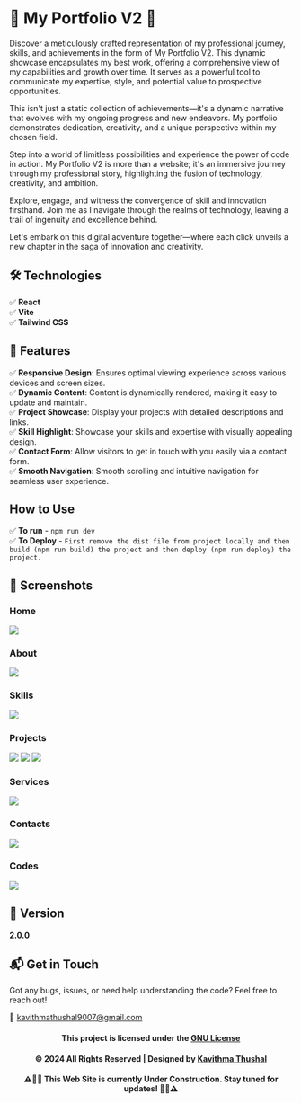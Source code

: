 # 🌟 My Portfolio V2 🌟

Discover a meticulously crafted representation of my professional journey, skills, and achievements in the form of My
Portfolio V2. This dynamic showcase encapsulates my best work, offering a comprehensive view of my capabilities and
growth over time. It serves as a powerful tool to communicate my expertise, style, and potential value to prospective
opportunities.

This isn't just a static collection of achievements—it's a dynamic narrative that evolves with my ongoing progress and
new endeavors. My portfolio demonstrates dedication, creativity, and a unique perspective within my chosen field.

Step into a world of limitless possibilities and experience the power of code in action. My Portfolio V2 is more than a
website; it's an immersive journey through my professional story, highlighting the fusion of technology, creativity, and
ambition.

Explore, engage, and witness the convergence of skill and innovation firsthand. Join me as I navigate through the realms
of technology, leaving a trail of ingenuity and excellence behind.

Let's embark on this digital adventure together—where each click unveils a new chapter in the saga of innovation and
creativity.

## 🛠️ Technologies

✅ **React**<br/>
✅ **Vite**<br/>
✅ **Tailwind CSS**<br/>

## 🚀 Features

✅ **Responsive Design**: Ensures optimal viewing experience across various devices and screen sizes.<br/>
✅ **Dynamic Content**: Content is dynamically rendered, making it easy to update and maintain.<br/>
✅ **Project Showcase**: Display your projects with detailed descriptions and links.<br/>
✅ **Skill Highlight**: Showcase your skills and expertise with visually appealing design.<br/>
✅ **Contact Form**: Allow visitors to get in touch with you easily via a contact form.<br/>
✅ **Smooth Navigation**: Smooth scrolling and intuitive navigation for seamless user experience.<br/>

## How to Use

✅ **To run** - `npm run dev`<br/>
✅ **To Deploy** -
`First remove the dist file from project locally and then build (npm run build) the project and then deploy (npm run deploy) the project.`<br/>

## 📸 Screenshots

### Home

<img src="src/assets/images/projects/My-Portfolio-V2/Home.png">

### About

<img src="src/assets/images/projects/My-Portfolio-V2/About.png">

### Skills

<img src="src/assets/images/projects/My-Portfolio-V2/Skills.png">

### Projects

<img src="src/assets/images/projects/My-Portfolio-V2/Projects1.png">
<img src="src/assets/images/projects/My-Portfolio-V2/Projects2.png">
<img src="src/assets/images/projects/My-Portfolio-V2/Projects3.png">

### Services

<img src="src/assets/images/projects/My-Portfolio-V2/Services.png">

### Contacts

<img src="src/assets/images/projects/My-Portfolio-V2/Contacts.png">

### Codes

<img src="src/assets/images/projects/My-Portfolio-V2/Codes.png">

## 📝 Version

**2.0.0**

## 📬 Get in Touch

Got any bugs, issues, or need help understanding the code? Feel free to reach out!

📧 [kavithmathushal9007@gmail.com](mailto:kavithmathushal9007@gmail.com)

<div align="center">

#### This project is licensed under the [GNU License](LICENSE)

#### © 2024 All Rights Reserved | Designed by [Kavithma Thushal](https://github.com/Kavithma-Thushal)

#### ‍⚠️👷‍♂️ This Web Site is currently Under Construction. Stay tuned for updates! 👷‍♂️⚠️

</div>